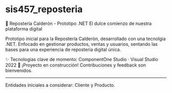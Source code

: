 # sis457_reposteria 
🎂 Repostería Calderón - Prototipo .NET
El dulce comienzo de nuestra plataforma digital

Prototipo inicial para la Repostería Calderón, desarrollado con una tecnolgia .NET. Enfocado en gestionar productos, ventas y usuarios, sentando las bases para una experiencia de repostería digital única.

✨ Tecnologías clave de momento: ComponentOne Studio · Visual Studio 2022
🚧 ¡Proyecto en construcción! Contribuciones y feedback son bienvenidos.

-----------------
Entidades iniciales a considerar: Cliente y Producto.

